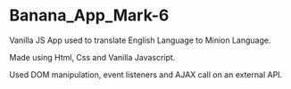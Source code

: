 # Banana_App_Mark-6

Vanilla JS App used to translate English Language to Minion Language.

Made using Html, Css and Vanilla Javascript.

Used DOM manipulation, event listeners and AJAX call on an external API.
